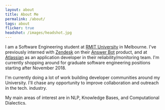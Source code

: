 ```yaml
---
layout: about
title: About Me
permalink: /about/
tags: about
flicker: true
headshot: /images/headshot.jpg
---
```


I am a Software Engineering student at [RMIT University](https://www.rmit.edu.au/) in Melbourne. I've previously interned with [Zendesk](https://www.zendesk.com/) on their [Answer Bot](https://www.zendesk.com/answer-bot/) product, and at [Atlassian](https://www.atlassian.com) as an application developer in their reliability/monitoring team. I'm currently shopping around for graduate software engineering positions starting after November 2018.

I'm currently doing a lot of work building developer communities around my University. I'll chase any opportunity to improve collaboration and outreach in the tech. industry.

My main areas of interest are in NLP, Knowledge Bases, and Computational Dialectics.

<style>
.post-header {
  text-align: center; /* Want the About Page header to be in the middle */
}
</style>
